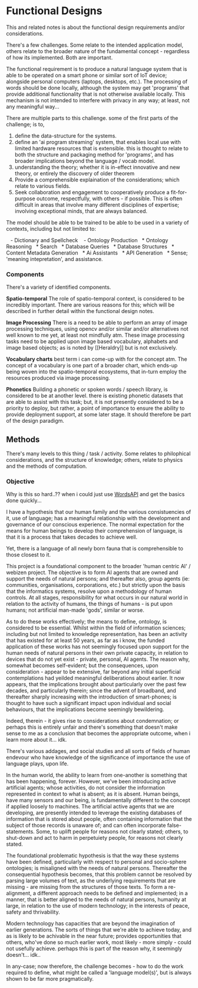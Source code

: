 # Functional Designs

This and related notes is about the functional design requirements and/or considerations. 

There's a few challenges.  Some relate to the intended application model, others relate to the broader nature of the fundamental concept - regardless of how its implemented.  Both are important. 

The functional requirement is to produce a natural language system that is able to be operated on a smart phone or similar sort of IoT device; alongside personal computers (laptops, desktops, etc.).  The processing of words should be done locally, although the system may get 'programs' that provide additional functionality that is not otherwise available locally.  This mechanism is not intended to interfere with privacy in any way; at least, not any meaningful way...  

There are multiple parts to this challenge.  some of the first parts of the challenge; is to, 

1. define the data-structure for the systems.  
2. define an 'ai program streaming' system, that enables local use with limited hardware resources that is extensible. this is thought to relate to both the structure and packaging method for 'programs', and has broader implications beyond the language / vocab model.
3. understanding the theory; whether it is in-effect innovative and new theory, or entirely the discovery of older theorem
4. Provide a comprehensible explaination of the considerations; which relate to various fields.
5. Seek collaboration and engagement to cooperatively produce a fit-for-purpose outcome, respectfully, with others - if possible.  This is often difficult in areas that involve many different disciplines of expertise; involving exceptional minds, that are always balanced.

The model should be able to be trained to be able to be used in a variety of contexts, including but not limited to:

   - Dictionary and Spellcheck
   - Ontology Production
   * Ontology Reasoning
   * Search
   * Database Queries
   * Database Structures
   * Content Metadata Generation
   * Ai Assistants
   * API Generation
   * Sense; 'meaning intepretation', and assistance.

### Components

There's a variety of identified components.  

**Spatio-temporal**
The role of spatio-temporal context, is considered to be incredibly important.  There are various reasons for this; which will be described in further detail within the functional design notes. 

**Image Processing** 
There is a need to be able to perform an array of image processing techniques, using opencv and/or similar and/or alternatives not well known to me yet, at least not mindfully atm. These image processing tasks need to be applied upon image based vocabulary, alphabets and image based objects; as is noted by [[Heraldry]] but is not exclusively. 

**Vocabulary charts**
best term i can come-up with for the concept atm.  The concept of a vocabulary is one part of a broader chart, which ends-up being woven into the spatio-temporal ecosystems, that in-turn employ the resources produced via image processing. 

**Phonetics**
Building a phonetic or spoken words / speech library, is considered to be at another level.  there is existing phonetic datasets that are able to assist with this task; but, it is not presently considered to be a priority to deploy, but rather, a point of importance to ensure the ability to provide deployment support, at some later stage.  It should therefore be part of the design paradigm. 

## Methods

There's many levels to this thing / task / activity.  Some relates to philophical considerations, and the structure of knowledge; others, relate to physics and the methods of computation. 

### Objective

Why is this so hard..??  when i could just use [WordsAPI](wordsapi.com) and get the basics done quickly...

I have a hypothesis that our human family and the various consistuencies of it, use of language; has a meaningful relationship with the development and governance of our conscious experience.  The normal expectation for the means for human beings to develop their comprehension of language, is that it is a process that takes decades to achieve well. 

Yet, there is a language of all newly born fauna that is comprehensible to those closest to it.

This project is a foundational component to the broader 'human centric AI' / webizen project. The objective is to form AI agents that are owned and support the needs of natural persons; and thereafter also, group agents (ie: communities, organisations, corporations, etc.) but strictly upon the basis that the informatics systems, resolve upon a methodology of human controls.  At all stages, responsibility for what occurs in our natural world in relation to the activity of humans, the things of humans - is put upon humans; not artificial man-made 'gods', similar or worse. 

As to do these works effectively; the means to define, ontology, is considered to be essential.  Whilst within the field of information sciences; including but not limited to knowledge representation, has been an activity that has existed for at least 50 years, as far as i know, the funded application of these works has not seemingly focused upon support for the human needs of natural persons in their own private capacity, in relation to devices that do not yet exist - private, personal, AI agents.   The reason why, somewhat becomes self-evident; but the consequences, upon consideration - appear to be extensive, far beyond any initial superficial contemplations had yeilded meaningful deliberations about earlier.  It now appears, that the implications brought about particularly over the past few decades, and particularly therein; since the advent of broadband, and thereafter sharply increasing with the introduction of smart-phones; is thought to have such a significant impact upon individual and social behaviours, that the implications become seemingly bewildering. 

Indeed, therein - it gives rise to considerations about condemnation; or perhaps this is entirely unfair and there's something that doesn't make sense to me as a conclusion that becomes the appropriate outcome, when i learn more about it...  idk.

There's various addages, and social studies and all sorts of fields of human endevour who have knowledge of the significance of importance the use of language plays, upon life. 

In the human world, the ability to learn from one-another is something that has been happening, forever.  However, we've been introducing active artificial agents; whose activities, do not consider the information represented in context to what is absent; as it is absent.  Human beings, have many sensors and our being, is fundamentally different to the concept if applied loosely to machines.  The artificial active agents that we are developing, are presently intended to leverage the existing databases of information that is stored about people, often containing information that the subject of those records is unaware of; and can often incorporate false-statements.  Some, to uplift people for reasons not clearly stated; others, to shut-down and act to harm in perpetuiety people, for reasons not clearly stated.

The foundational problematic hypothesis is that the way these systems have been defined, particularly with respect to personal and socio-sphere ontologies; is misaligned with the needs of natural persons.  Thereafter the consequential hypothesis becomes, that this problem cannot be resolved by parsing large volumes of text, as the underlying requirements that are missing - are missing from the structures of those texts.  To form a re-alignment, a different approach needs to be defined and implemented; in a manner, that is better aligned to the needs of natural persons, humanity at large, in relation to the use of modern technology; in the interests of peace, safety and thrivability. 

Modern technology has capacities that are beyond the imagination of earlier generations.  The sorts of things that we're able to achieve today, and as is likely to be achivable in the near future; provides opportunities that others, who've done so much earlier work, most likely - more simply - could not usefully achieve. perhaps this is part of the reason why, it seemingly doesn't...  idk..

In any-case; now therefore, the challenge becomes - how to do the work required to define, what might be called a 'language model(s)', but is always shown to be far more pragmatically.






